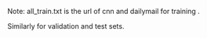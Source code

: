 Note: all_train.txt is the url of cnn and dailymail for training .

Similarly for validation and test sets.
